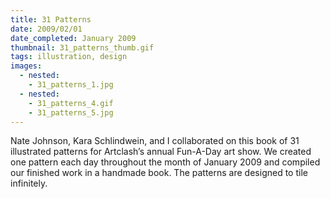 ```yaml
---
title: 31 Patterns
date: 2009/02/01
date_completed: January 2009
thumbnail: 31_patterns_thumb.gif
tags: illustration, design
images:
  - nested:
    - 31_patterns_1.jpg
  - nested:
    - 31_patterns_4.gif
    - 31_patterns_5.jpg
---
```


Nate Johnson, Kara Schlindwein, and I collaborated on this book of 31 illustrated patterns for Artclash’s annual Fun-A-Day art show. We created one pattern each day throughout the month of January 2009 and compiled our finished work in a handmade book. The patterns are designed to tile infinitely.

